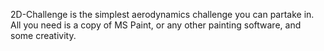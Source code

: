 2D-Challenge is the simplest aerodynamics challenge you can partake in. All you need is a copy of MS Paint, or any other painting software, and some creativity.
